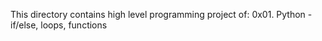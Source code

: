 This directory contains high level programming project of:
0x01. Python - if/else, loops, functions 
